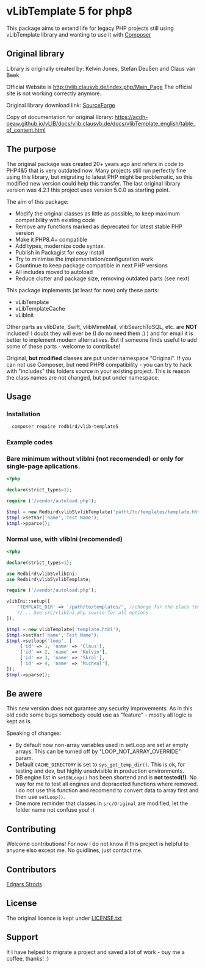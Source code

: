 # vLibTemplate 5 for php8

This package aims to extend life for legacy PHP projects still using vLibTemplate library and wanting to use it with [Composer](https://getcomposer.com) 

## Original library

Library is originally created by: Kelvin Jones, Stefan Deußen and Claus van Beek

Official Website is http://vlib.clausvb.de/index.php/Main_Page
The official site is not working correctly anymore.

Original library download link: [SourceForge](https://sourceforge.net/projects/vlib/)

Copy of documentation for original library: https://acdh-oeaw.github.io/vLIB/docs/vlib.clausvb.de/docs/vlibTemplate_english/table_of_content.html

## The purpose

The original package was created 20+ years ago and refers in code to PHP4&5 that is very
outdated now. Many projects still run perfectly fine using this library, but migrating to
latest PHP might be problematic, so this modified new version could help this transfer.
The last original library version was 4.2.1 this project uses version 5.0.0 as starting point.

The aim of this package:
- Modify the original classes as little as possible, to keep maximum compatibility with existing code
- Remove any functions marked as deprecated for latest stable PHP version 
- Make it PHP8.4+ compatible
- Add types, modernize code syntax.
- Publish in Packagist for easy install
- Try to minimise the implementation/configuration work
- Countinue to keep package compatible in next PHP versions
- All includes moved to autoload
- Reduce clutter and package size, removing outdated parts (see next)

This package implements (at least for now) only these parts:
- vLibTemplate
- vLibTemplateCache
- vLibInit

Other parts as vlibDate, Swift, vlibMimeMail, vlibSearchToSQL, etc. are **NOT** included!
I doubt they will ever be (I do no need them :) ) and for email it is better to implement
modern alternatives. But if someone finds useful to add some of these parts - welcome to contribute!

Original, **but modified** classes are put under namespace "Original". 
If you can not use Composer, but need PHP8 compatibility - you can try to hack with "includes"
this folders source in your existing project. This is reason the class 
names are not changed, but put under namespace.

## Usage

### Installation
```bash 
  composer require redbird/vlib-template5
```

### Example codes

### Bare minimum without vlibIni (not recomended) or only for single-page aplications. 

```php
<?php

declare(strict_types=1);

require ('/vendor/autoload.php');

$tmpl = new Redbird\vlib5\vlibTemplate('patht/to/templates/template.html');
$tmpl->setVar('name','Test Name');
$tmpl->pparse();
```

### Normal use, with vlibIni (recomended)

```php
<?php

declare(strict_types=1);

use Redbird\vlib5\vlibIni;
use Redbird\vlib5\vlibTemplate;

require ('/vendor/autoload.php');

vlibIni::setup([
    'TEMPLATE_DIR' => '/path/to/templates/', //change for the place templates are stored
    //... See src/vlibIni.php source for all options
]);

$tmpl = new vlibTemplate('template.html');
$tmpl->setVar('name','Test Name');
$tmpl->setloop('loop', [
     ['id' => 1, 'name' => 'Claus'],
     ['id' => 2, 'name' => 'Kelvin'],
     ['id' => 3, 'name' => 'Skrol'],
     ['id' => 4, 'name' => 'Micheal'],
]);
$tmpl->pparse();
```

## Be awere

This new version does not gurantee any security improvements. As in this old code some bugs somebody
could use as "feature" - mostly all logic is kept as is.

Speaking of changes:

- By default now non-array variables used in setLoop are set ar empty arrays. 
This can be turned off by "LOOP_NOT_ARRAY_OVERRIDE" param.
- Default `CACHE_DIRECTORY` is set to `sys_get_temp_dir()`. This is ok, for testing and dev,
but highly unadvisible in production environments.
- DB engine list in `setDbLoop()` has been shortend and is **not tested(!)**. 
No way for me to test all engines and depraceted functions where removed. 
I do not use this function and recomend to convert data to array first and then use `setLoop()`.
- One more reminder that classes in `src/Original` are modified, let the folder name not confuse you! :)

## Contributing

Welcome contributions! For now I do not know if this project is helpful to anyone elso except me.
No guidlines, just contact me.

## Contributors

[Edgars Strods](https://github.com/edgarsstrods)

## License

The original licence is kept under [LICENSE.txt](src/Original/LICENSE.txt)

## Support

If I have helped to migrate a project and saved a lot of work - buy me a coffee, thanks! :)


